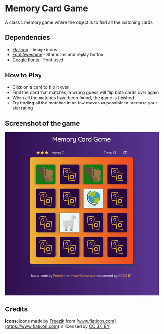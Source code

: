 # Memory Card Game
A classic memory game where the object is to find all the matching cards

## Dependencies
* [Flaticon](https://www.flaticon.com/) - Image icons
* [Font Awesome](https://fontawesome.com/?from=io) - Star icons and replay button
* [Google Fonts](https://fonts.google.com/) - Font used

## How to Play
* Click on a card to flip it over
* Find the card that matches, a wrong guess will flip both cards over again
* When all the matches have been found, the game is finished
* Try finding all the matches in as few moves as possible to increase your star rating

## Screenshot of the game

![alt text](media/screenshot.png "Screenshot of the game")

## Credits
**Icons**: Icons made by [Freepik](http://www.freepik.com) from [www.flaticon.com](https://www.flaticon.com) is licensed by [CC 3.0 BY](http://creativecommons.org/licenses/by/3.0/)

